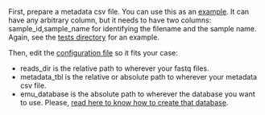 First, prepare a metadata csv file. You can use this as an [example](../.tests/metadata.csv). It can have any arbitrary column, but it needs to have two columns: sample_id,sample_name for identifying the filename and the sample name. Again, see the [tests directory](../.tests) for an example. 

Then, edit the [configuration file](config/config.yaml) so it fits your case:

- reads_dir is the relative path to wherever your fastq files. 
- metadata_tbl is the relative or absolute path to wherever your metadata csv file. 
- emu_database is the absolute path to wherever the database you want to use. Please, [read here to know how to create that database](https://gitlab.com/treangenlab/emu#1-download-database).  